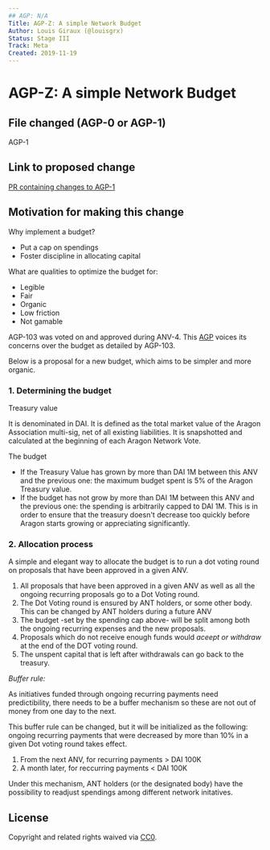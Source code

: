 ```yaml
---
## AGP: N/A
Title: AGP-Z: A simple Network Budget
Author: Louis Giraux (@louisgrx)
Status: Stage III
Track: Meta
Created: 2019-11-19
---
```


# AGP-Z: A simple Network Budget

## File changed (AGP-0 or AGP-1)
AGP-1

## Link to proposed change

[PR containing changes to AGP-1](https://github.com/aragon/AGPs/pull/149/files?short_path=618aa76#diff-618aa76b7b989ee736b05e779fd24b83)

## Motivation for making this change

Why implement a budget?

- Put a cap on spendings
- Foster discipline in allocating capital

What are qualities to optimize the budget for:

- Legible
- Fair
- Organic
- Low friction
- Not gamable

AGP-103 was voted on and approved during ANV-4. This [AGP](https://github.com/aragon/AGPs/pull/148/files) voices its concerns over the budget as detailed by AGP-103.

Below is a proposal for a new budget, which aims to be simpler and more organic. 

### 1. Determining the budget

Treasury value

It is denominated in DAI. It is defined as the total market value of the Aragon Association multi-sig, net of all existing liabilities. It is snapshotted and calculated at the beginning of each Aragon Network Vote.

The budget

- If the Treasury Value has grown by more than DAI 1M between this ANV and the previous one: the maximum budget spent is 5% of the Aragon Treasury value.
- If the budget has not grow by more than DAI 1M between this ANV and the previous one: the spending is arbitrarily capped to DAI 1M. This is in order to ensure that the treasury doesn't decrease too quickly before Aragon starts growing or appreciating significantly.

### 2.  Allocation process

A simple and elegant way to allocate the budget is to run a dot voting round on proposals that have been approved in a given ANV.

1. All proposals that have been approved in a given ANV as well as all the ongoing recurring proposals go to a Dot Voting round. 
2. The Dot Voting round is ensured by ANT holders, or some other body. This can be changed by ANT holders during a future ANV 
3. The budget -set by the spending cap above- will be split among both the ongoing recurring expenses and the new proposals. 
4. Proposals which do not receive enough funds would *aceept or withdraw* at the end of the DOT voting round. 
5. The unspent capital that is left after withdrawals can go back to the treasury. 

*Buffer rule:*

As initiatives funded through ongoing recurring payments need predictibility, there needs to be a buffer mechanism so these are not out of money from one day to the next. 

This buffer rule can be changed, but it will be initialized as the following: ongoing recurring payments that were decreased by more than 10% in a given Dot voting round takes effect.

1. From the next ANV, for recurring payments > DAI 100K 
2. A month later, for reccurring payments < DAI 100K

Under this mechanism, ANT holders (or the designated body) have the possibility to readjust spendings among different network initatives.

## License

Copyright and related rights waived via [CC0](https://creativecommons.org/publicdomain/zero/1.0/).
